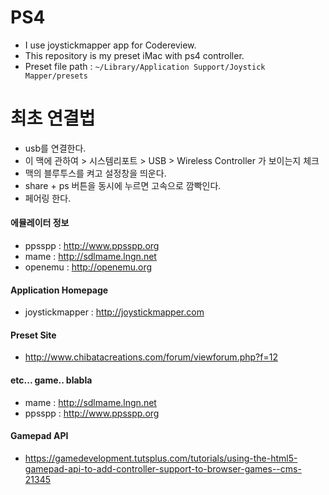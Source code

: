 # PS4
- I use joystickmapper app for Codereview.
- This repository is my preset iMac with ps4 controller.
- Preset file path : `~/Library/Application Support/Joystick Mapper/presets`

# 최초 연결법
- usb를 연결한다.
- 이 맥에 관하여 >  시스템리포트 > USB > Wireless Controller 가 보이는지 체크
- 맥의 블루투스를 켜고 설정창을 띄운다.
- share + ps 버튼을 동시에 누르면 고속으로 깜빡인다.
- 페어링 한다.


#### 에뮬레이터 정보
- ppsspp : http://www.ppsspp.org
- mame : http://sdlmame.lngn.net
- openemu : http://openemu.org

#### Application Homepage
- joystickmapper : http://joystickmapper.com

#### Preset Site
- http://www.chibatacreations.com/forum/viewforum.php?f=12

#### etc... game.. blabla
- mame : http://sdlmame.lngn.net
- ppsspp : http://www.ppsspp.org

#### Gamepad API
- https://gamedevelopment.tutsplus.com/tutorials/using-the-html5-gamepad-api-to-add-controller-support-to-browser-games--cms-21345
